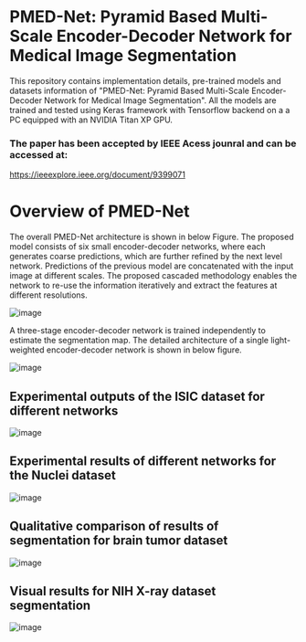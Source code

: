 # PMED-Net: Pyramid Based Multi-Scale Encoder-Decoder Network for Medical Image Segmentation
This repository contains implementation details, pre-trained models and datasets information  of "PMED-Net: Pyramid Based Multi-Scale Encoder-Decoder Network for Medical Image Segmentation".
All the models are trained and tested using Keras framework with Tensorflow backend on a a PC equipped with an NVIDIA Titan XP GPU.
 ### The paper has been accepted by IEEE Acess jounral and can be accessed at:
 https://ieeexplore.ieee.org/document/9399071


# Overview of PMED-Net

The overall PMED-Net architecture is shown in below Figure. The proposed model consists of six small encoder-decoder networks, where each generates coarse predictions, which are further refined by the next level network.  Predictions of the previous model are concatenated with the input image at different scales. The proposed cascaded methodology enables the network to re-use the information iteratively and extract the features at different resolutions.

![image](https://user-images.githubusercontent.com/56618776/114500024-40092000-9c62-11eb-9927-7408917fa743.png)


A three-stage encoder-decoder network is trained independently to estimate the segmentation map. The detailed architecture of a single light-weighted encoder-decoder network is shown in below figure.

![image](https://user-images.githubusercontent.com/56618776/114500070-56af7700-9c62-11eb-8cb4-498b9f261c7b.png)


 ## Experimental outputs of the ISIC dataset for different networks
![image](https://user-images.githubusercontent.com/56618776/114500466-04228a80-9c63-11eb-9924-64aa2dd7de04.png)

##  Experimental results of different networks for the Nuclei dataset
![image](https://user-images.githubusercontent.com/56618776/114500580-43e97200-9c63-11eb-989c-6d94ddb7e756.png)
 ## Qualitative comparison of results of segmentation for brain tumor dataset
 ![image](https://user-images.githubusercontent.com/56618776/114500654-6e3b2f80-9c63-11eb-855d-dbd5809a0d0e.png)
## Visual results for NIH X-ray dataset segmentation
![image](https://user-images.githubusercontent.com/56618776/114500709-93c83900-9c63-11eb-9a5d-84f5c5e2cca1.png)
